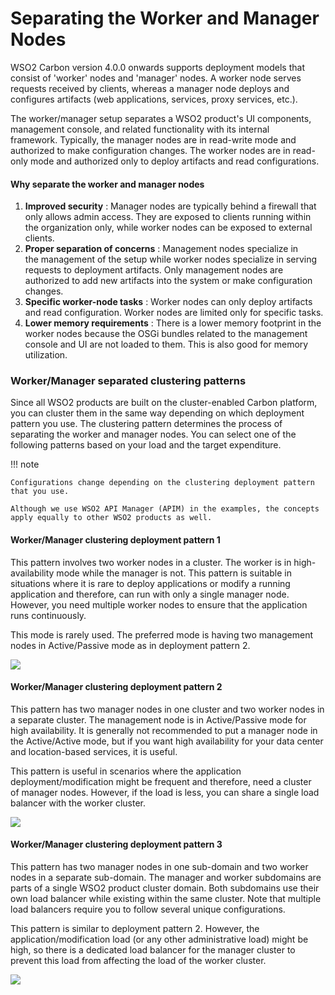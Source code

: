 # Separating the Worker and Manager Nodes

WSO2 Carbon version 4.0.0 onwards supports deployment models that
consist of 'worker' nodes and 'manager' nodes. A worker node serves
requests received by clients, whereas a manager node deploys and
configures artifacts (web applications, services, proxy services, etc.).

The worker/manager setup separates a WSO2 product's UI components,
management console, and related functionality with its internal
framework. Typically, the manager nodes are in read-write mode and
authorized to make configuration changes. The worker nodes are in
read-only mode and authorized only to deploy artifacts and read
configurations.

#### Why separate the worker and manager nodes

1.  **Improved security** : Manager nodes are typically behind a
    firewall that only allows admin access. They are exposed to clients
    running within the organization only, while worker nodes can be
    exposed to external clients.
2.  **Proper separation of concerns** : Management nodes specialize in
    the management of the setup while worker nodes specialize in serving
    requests to deployment artifacts. Only management nodes are
    authorized to add new artifacts into the system or make
    configuration changes.
3.  **Specific worker-node tasks** : Worker nodes can only deploy
    artifacts and read configuration. Worker nodes are limited only for
    specific tasks.
4.  **Lower memory requirements** : There is a lower memory footprint in
    the worker nodes because the OSGi bundles related to the management
    console and UI are not loaded to them. This is also good for memory
    utilization.

### Worker/Manager separated clustering patterns

Since all WSO2 products are built on the cluster-enabled Carbon
platform, you can cluster them in the same way depending on which
deployment pattern you use. The clustering pattern determines the
process of separating the worker and manager nodes. You can select one
of the following patterns based on your load and the target expenditure.

!!! note
    
    Configurations change depending on the clustering deployment pattern
    that you use.
    
    Although we use WSO2 API Manager (APIM) in the examples, the concepts
    apply equally to other WSO2 products as well.
    

#### Worker/Manager clustering deployment pattern 1

This pattern involves two worker nodes in a cluster. The worker is in
high-availability mode while the manager is not. This pattern is
suitable in situations where it is rare to deploy applications or modify
a running application and therefore, can run with only a single manager
node. However, you need multiple worker nodes to ensure that the
application runs continuously.

This mode is rarely used. The preferred mode is having two management
nodes in Active/Passive mode as in deployment pattern 2.

![](../../assets/img/56984503/56984506.png) 

#### Worker/Manager clustering deployment pattern 2

This pattern has two manager nodes in one cluster and two worker nodes
in a separate cluster. The management node is in Active/Passive mode for
high availability. It is generally not recommended to put a manager node
in the Active/Active mode, but if you want high availability for your
data center and location-based services, it is useful.

This pattern is useful in scenarios where the application
deployment/modification might be frequent and therefore, need a cluster
of manager nodes. However, if the load is less, you can share a single
load balancer with the worker cluster.

![](../../assets/img/56984503/56984505.png) 

  

#### Worker/Manager clustering deployment pattern 3

This pattern has two manager nodes in one sub-domain and two worker
nodes in a separate sub-domain. The manager and worker subdomains are
parts of a single WSO2 product cluster domain. Both subdomains use their
own load balancer while existing within the same cluster. Note that
multiple load balancers require you to follow several unique
configurations.

This pattern is similar to deployment pattern 2. However, the
application/modification load (or any other administrative load) might
be high, so there is a dedicated load balancer for the manager cluster
to prevent this load from affecting the load of the worker cluster.

![](../../assets/img/56984503/56984504.png) 
